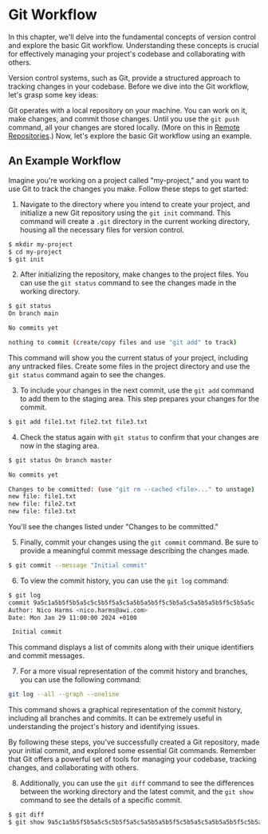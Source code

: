# Git Workflow

In this chapter, we'll delve into the fundamental concepts of version control and explore the basic Git workflow. Understanding these concepts is crucial for effectively managing your project's codebase and collaborating with others.

Version control systems, such as Git, provide a structured approach to tracking changes in your codebase. Before we dive into the Git workflow, let's grasp some key ideas:

Git operates with a local repository on your machine. You can work on it, make changes, and commit those changes. Until you use the `git push` command, all your changes are stored locally. (More on this in [Remote Repositories](07_Remote%20Repositories.md).)
Now, let's explore the basic Git workflow using an example.

## An Example Workflow

Imagine you're working on a project called "my-project," and you want to use Git to track the changes you make. Follow these steps to get started:

1. Navigate to the directory where you intend to create your project, and initialize a new Git repository using the `git init` command. This command will create a `.git` directory in the current working directory, housing all the necessary files for version control.

```bash
$ mkdir my-project
$ cd my-project
$ git init
```

2. After initializing the repository, make changes to the project files. You can use the `git status` command to see the changes made in the working directory.

```bash
$ git status 
On branch main

No commits yet

nothing to commit (create/copy files and use "git add" to track)
```

This command will show you the current status of your project, including any untracked files.
Create some files in the project directory and use the `git status` command again to see the changes.

3. To include your changes in the next commit, use the `git add` command to add them to the staging area. This step prepares your changes for the commit.

```bash
$ git add file1.txt file2.txt file3.txt
```

4. Check the status again with `git status` to confirm that your changes are now in the staging area.

```bash
$ git status On branch master

No commits yet

Changes to be committed: (use "git rm --cached <file>..." to unstage) 
new file: file1.txt 
new file: file2.txt 
new file: file3.txt
```
You'll see the changes listed under "Changes to be committed."

5. Finally, commit your changes using the `git commit` command. Be sure to provide a meaningful commit message describing the changes made.

```bash
$ git commit --message "Initial commit"
```

6. To view the commit history, you can use the `git log` command:

```bash
$ git log
commit 9a5c1a5b5f5b5a5c5c5b5f5a5c5a5b5a5b5f5c5b5a5c5a5b5a5b5f5c5b5a5c
Author: Nico Harms <nico.harms@awi.com>
Date: Mon Jan 29 11:00:00 2024 +0100

 Initial commit

```

This command displays a list of commits along with their unique identifiers and commit messages.

7. For a more visual representation of the commit history and branches, you can use the following command:

```bash
git log --all --graph --oneline
```

This command shows a graphical representation of the commit history, including all branches and commits. It can be extremely useful in understanding the project's history and identifying issues.

By following these steps, you've successfully created a Git repository, made your initial commit, and explored some essential Git commands. Remember that Git offers a powerful set of tools for managing your codebase, tracking changes, and collaborating with others.


8. Additionally, you can use the `git diff` command to see the differences between the working directory and the latest commit, and the `git show` command to see the details of a specific commit.

```bash
$ git diff 
$ git show 9a5c1a5b5f5b5a5c5c5b5f5a5c5a5b5a5b5f5c5b5a5c5a5b5a5b5f5c5b5a5c
```
